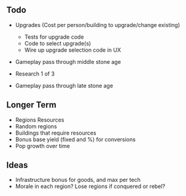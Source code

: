 ## Todo

- Upgrades (Cost per person/building to upgrade/change existing)
    - Tests for upgrade code
    - Code to select upgrade(s)
    - Wire up upgrade selection code in UX

- Gameplay pass through middle stone age

- Research 1 of 3
- Gameplay pass through late stone age

## Longer Term

- Regions Resources
- Random regions
- Buildings that require resources
- Bonus base yield (fixed and %) for conversions
- Pop growth over time

## Ideas

- Infrastructure bonus for goods, and max per tech
- Morale in each region? Lose regions if conquered or rebel?
